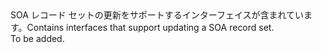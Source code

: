 <Namespace Name="Microsoft.Azure.Management.Dns.Fluent.DnsRecordSet.UpdateSoaRecord">
  <Docs>
    <summary><span data-ttu-id="5ad2f-101">SOA レコード セットの更新をサポートするインターフェイスが含まれています。</span><span class="sxs-lookup"><span data-stu-id="5ad2f-101">Contains interfaces that support updating a SOA record set.</span></span></summary> 
    <remarks>To be added.</remarks>
  </Docs>
</Namespace>
